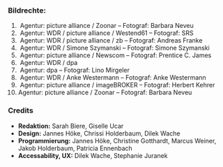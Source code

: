 ### Bildrechte:
1.  Agentur: picture alliance / Zoonar – Fotograf: Barbara Neveu
2.  Agentur: WDR / picture alliance / Westend61 – Fotograf: SRS
3.  Agentur: WDR / picture alliance / zb – Fotograf: Andreas Franke
4.  Agentur: WDR / Simone Szymanski – Fotograf: Simone Szymanski
5.  Agentur: picture alliance / Newscom – Fotograf: Prentice C. James
6.  Agentur: WDR / dpa
7.  Agentur: dpa – Fotograf: Lino Mirgeler
8.  Agentur: WDR / Anke Westermann – Fotograf: Anke Westermann
9.  Agentur: picture alliance / imageBROKER – Fotograf: Herbert Kehrer
10. Agentur: picture alliance / Zoonar – Fotograf: Barbara Neveu

### Credits

- **Redaktion:** Sarah Biere, Giselle Ucar
- **Design:** Jannes Höke, Chrissi Holderbaum, Dilek Wache
- **Programmierung:** Jannes Höke, Christine Gotthardt, Marcus Weiner, Jakob Holderbaum, Patricia Ennenbach
- **Accessability, UX:** Dilek Wache, Stephanie Juranek
